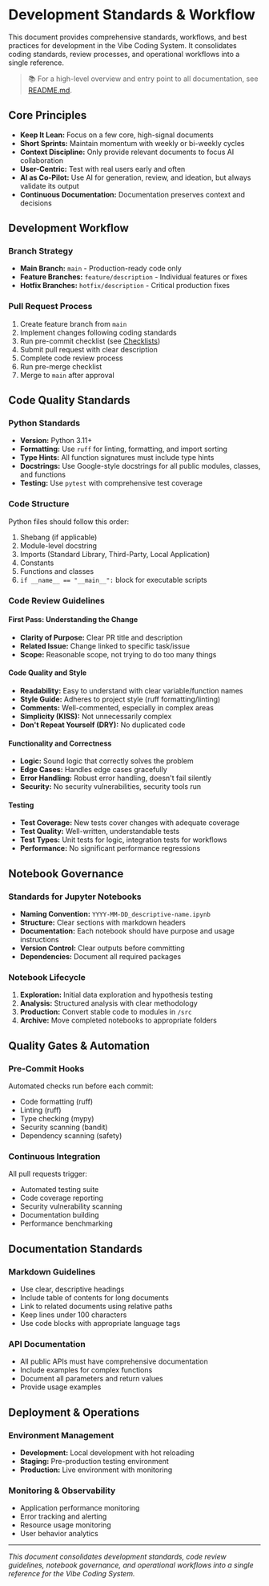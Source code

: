 # Development Standards & Workflow

This document provides comprehensive standards, workflows, and best practices for development
in the Vibe Coding System. It consolidates coding standards, review processes, and operational
workflows into a single reference.

> 📚 For a high-level overview and entry point to all documentation, see [README.md](../README.md).

## Core Principles

- **Keep It Lean:** Focus on a few core, high-signal documents
- **Short Sprints:** Maintain momentum with weekly or bi-weekly cycles
- **Context Discipline:** Only provide relevant documents to focus AI collaboration
- **User-Centric:** Test with real users early and often
- **AI as Co-Pilot:** Use AI for generation, review, and ideation, but always validate its output
- **Continuous Documentation:** Documentation preserves context and decisions

## Development Workflow

### Branch Strategy

- **Main Branch:** `main` - Production-ready code only
- **Feature Branches:** `feature/description` - Individual features or fixes
- **Hotfix Branches:** `hotfix/description` - Critical production fixes

### Pull Request Process

1. Create feature branch from `main`
2. Implement changes following coding standards
3. Run pre-commit checklist (see [Checklists](./checklists.md))
4. Submit pull request with clear description
5. Complete code review process
6. Run pre-merge checklist
7. Merge to `main` after approval

## Code Quality Standards

### Python Standards

- **Version:** Python 3.11+
- **Formatting:** Use `ruff` for linting, formatting, and import sorting
- **Type Hints:** All function signatures must include type hints
- **Docstrings:** Use Google-style docstrings for all public modules, classes, and functions
- **Testing:** Use `pytest` with comprehensive test coverage

### Code Structure

Python files should follow this order:

1. Shebang (if applicable)
2. Module-level docstring
3. Imports (Standard Library, Third-Party, Local Application)
4. Constants
5. Functions and classes
6. `if __name__ == "__main__":` block for executable scripts

### Code Review Guidelines

#### First Pass: Understanding the Change

- **Clarity of Purpose:** Clear PR title and description
- **Related Issue:** Change linked to specific task/issue
- **Scope:** Reasonable scope, not trying to do too many things

#### Code Quality and Style

- **Readability:** Easy to understand with clear variable/function names
- **Style Guide:** Adheres to project style (ruff formatting/linting)
- **Comments:** Well-commented, especially in complex areas
- **Simplicity (KISS):** Not unnecessarily complex
- **Don't Repeat Yourself (DRY):** No duplicated code

#### Functionality and Correctness

- **Logic:** Sound logic that correctly solves the problem
- **Edge Cases:** Handles edge cases gracefully
- **Error Handling:** Robust error handling, doesn't fail silently
- **Security:** No security vulnerabilities, security tools run

#### Testing

- **Test Coverage:** New tests cover changes with adequate coverage
- **Test Quality:** Well-written, understandable tests
- **Test Types:** Unit tests for logic, integration tests for workflows
- **Performance:** No significant performance regressions

## Notebook Governance

### Standards for Jupyter Notebooks

- **Naming Convention:** `YYYY-MM-DD_descriptive-name.ipynb`
- **Structure:** Clear sections with markdown headers
- **Documentation:** Each notebook should have purpose and usage instructions
- **Version Control:** Clear outputs before committing
- **Dependencies:** Document all required packages

### Notebook Lifecycle

1. **Exploration:** Initial data exploration and hypothesis testing
2. **Analysis:** Structured analysis with clear methodology
3. **Production:** Convert stable code to modules in `/src`
4. **Archive:** Move completed notebooks to appropriate folders

## Quality Gates & Automation

### Pre-Commit Hooks

Automated checks run before each commit:

- Code formatting (ruff)
- Linting (ruff)
- Type checking (mypy)
- Security scanning (bandit)
- Dependency scanning (safety)

### Continuous Integration

All pull requests trigger:

- Automated testing suite
- Code coverage reporting
- Security vulnerability scanning
- Documentation building
- Performance benchmarking

## Documentation Standards

### Markdown Guidelines

- Use clear, descriptive headings
- Include table of contents for long documents
- Link to related documents using relative paths
- Keep lines under 100 characters
- Use code blocks with appropriate language tags

### API Documentation

- All public APIs must have comprehensive documentation
- Include examples for complex functions
- Document all parameters and return values
- Provide usage examples

## Deployment & Operations

### Environment Management

- **Development:** Local development with hot reloading
- **Staging:** Pre-production testing environment
- **Production:** Live environment with monitoring

### Monitoring & Observability

- Application performance monitoring
- Error tracking and alerting
- Resource usage monitoring
- User behavior analytics

---

*This document consolidates development standards, code review guidelines, notebook governance,
and operational workflows into a single reference for the Vibe Coding System.*
